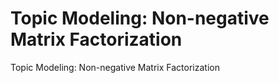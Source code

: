 # Topic Modeling: Non-negative Matrix Factorization
Topic Modeling: Non-negative Matrix Factorization
